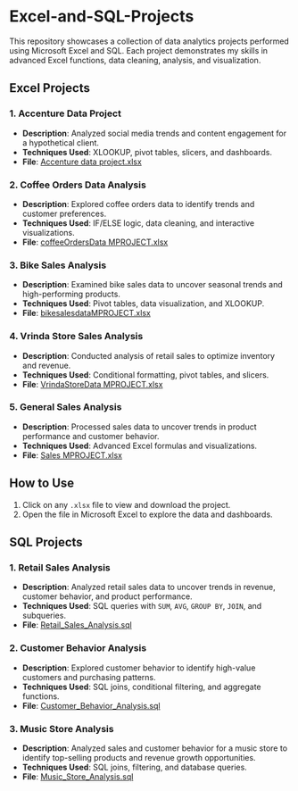# Excel-and-SQL-Projects

This repository showcases a collection of data analytics projects performed using Microsoft Excel and SQL. Each project demonstrates my skills in advanced Excel functions, data cleaning, analysis, and visualization.

## Excel Projects

### 1. Accenture Data Project
- **Description**: Analyzed social media trends and content engagement for a hypothetical client.
- **Techniques Used**: XLOOKUP, pivot tables, slicers, and dashboards.
- **File**: [Accenture data project.xlsx](Accenture%20data%20project.xlsx)

### 2. Coffee Orders Data Analysis
- **Description**: Explored coffee orders data to identify trends and customer preferences.
- **Techniques Used**: IF/ELSE logic, data cleaning, and interactive visualizations.
- **File**: [coffeeOrdersData MPROJECT.xlsx](coffeeOrdersData%20MPROJECT.xlsx)

### 3. Bike Sales Analysis
- **Description**: Examined bike sales data to uncover seasonal trends and high-performing products.
- **Techniques Used**: Pivot tables, data visualization, and XLOOKUP.
- **File**: [bikesalesdataMPROJECT.xlsx](bikesalesdataMPROJECT.xlsx)

### 4. Vrinda Store Sales Analysis
- **Description**: Conducted analysis of retail sales to optimize inventory and revenue.
- **Techniques Used**: Conditional formatting, pivot tables, and slicers.
- **File**: [VrindaStoreData MPROJECT.xlsx](VrindaStoreData%20MPROJECT.xlsx)

### 5. General Sales Analysis
- **Description**: Processed sales data to uncover trends in product performance and customer behavior.
- **Techniques Used**: Advanced Excel formulas and visualizations.
- **File**: [Sales MPROJECT.xlsx](Sales%20MPROJECT.xlsx)

## How to Use
1. Click on any `.xlsx` file to view and download the project.
2. Open the file in Microsoft Excel to explore the data and dashboards.


## SQL Projects

### 1. Retail Sales Analysis
- **Description**: Analyzed retail sales data to uncover trends in revenue, customer behavior, and product performance.
- **Techniques Used**: SQL queries with `SUM`, `AVG`, `GROUP BY`, `JOIN`, and subqueries.
- **File**: [Retail_Sales_Analysis.sql](Retail_Sales_Analysis.sql)

### 2. Customer Behavior Analysis
- **Description**: Explored customer behavior to identify high-value customers and purchasing patterns.
- **Techniques Used**: SQL joins, conditional filtering, and aggregate functions.
- **File**: [Customer_Behavior_Analysis.sql](Customer_Behavior_Analysis.sql)

### 3. Music Store Analysis
- **Description**: Analyzed sales and customer behavior for a music store to identify top-selling products and revenue growth opportunities.
- **Techniques Used**: SQL joins, filtering, and database queries.
- **File**: [Music_Store_Analysis.sql](Music_Store_Analysis.sql)

